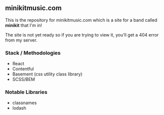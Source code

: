 ## minikitmusic.com

This is the repository for minikitmusic.com which is a site for a band called __minikit__ that I'm in!

The site is not yet ready so if you are trying to view it, you'll get a 404 error from my server.

### Stack / Methodologies
- React
- Contentful
- Basement (css utility class library)
- SCSS/BEM

### Notable Libraries
- classnames
- lodash
